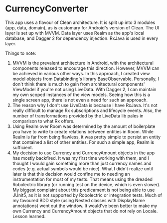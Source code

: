 # CurrencyConverter

This app uses a flavour of Clean architecture. It is split up into 3 modules (app, data, domain), as is customary for Android's version of Clean. The UI layer is set up with MVVM. Data layer uses Realm as the app's local database, and Dagger 2 for dependency injection. RxJava is used in every layer.

Things to note:
1. MVVM is the prevalent architecture in Android, with the architectural components released to encourage this direction. However, MVVM can be achieved in various other ways. In this approach, I created view model objects from Databinding's library BaseObservable. Personally, I don't think there is much to gain from architectural components' ViewModel if you're not using LiveData. With Dagger 2, I can maintain my own scoped instances of the view models. Seeing how this is a single screen app, there is not even a need for such an approach.
2. The reason why I don't use LiveData is because I have RxJava. It's not really difficult to manage Rx subscriptions and lifecycle events. Also, the number of transformations provided by the LiveData lib pales in comparison to what Rx offers. 
3. Using Realm over Room was determined by the amount of boilerplate you have to write to create relations between entities in Room. While Realm is far from being flawless, it was pretty simple to persist an entity that contained a list of other entities. For such a simple app, Realm is sufficient.
4. My decision to use Currency and CurrencyAmount objects in the app has mostly backfired. It was my first time working with them, and I thought I would gain something more than just currency names and codes (e.g. actual symbols would be nice). What I didn't realize until later is that this decision would confine me to needing an instrumentation for most of my tests. That means using the dreaded Robolectric library (or running test on the device, which is even slower). My biggest complaint about this predicament is not being able to use JUnit5, as it is not supported by Robolectric or integration tests. Much of my favoured BDD style (using Nested classes with DisplayName annotations) went out the window. It would've been better to make my own Currency and CurrencyAmount objects that do not rely on Locale. Lesson learned.


